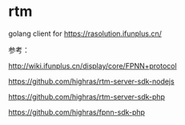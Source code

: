 # rtm
golang client for https://rasolution.ifunplus.cn/

参考：

http://wiki.ifunplus.cn/display/core/FPNN+protocol

https://github.com/highras/rtm-server-sdk-nodejs

https://github.com/highras/rtm-server-sdk-php

https://github.com/highras/fpnn-sdk-php
